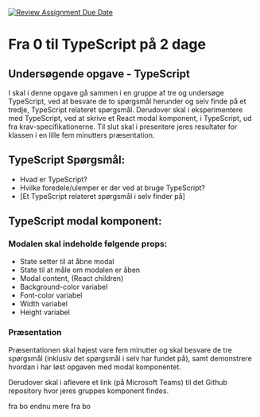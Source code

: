 [![Review Assignment Due Date](https://classroom.github.com/assets/deadline-readme-button-22041afd0340ce965d47ae6ef1cefeee28c7c493a6346c4f15d667ab976d596c.svg)](https://classroom.github.com/a/Md-ABcvJ)
# Fra 0 til TypeScript på 2 dage

## Undersøgende opgave - TypeScript

I skal i denne opgave gå sammen i en gruppe af tre og undersøge TypeScript, ved at besvare de to spørgsmål herunder og selv finde på et tredje, TypeScript relateret spørgsmål.
Derudover skal i eksperimentere med TypeScript, ved at skrive et React modal komponent, i TypeScript, ud fra krav-specifikationerne.
Til slut skal i presentere jeres resultater for klassen i en lille fem minutters præsentation.

## TypeScript Spørgsmål:

- Hvad er TypeScript?
- Hvilke foredele/ulemper er der ved at bruge TypeScript?
- [Et TypeScript relateret spørgsmål i selv finder på]

## TypeScript modal komponent:

### Modalen skal indeholde følgende props:

- State setter til at åbne modal
- State til at måle om modalen er åben
- Modal content, (React children)
- Background-color variabel
- Font-color variabel
- Width variabel
- Height variabel

### Præsentation

Præsentationen skal højest vare fem minutter og skal besvare de tre spørgsmål (inklusiv det spørgsmål i selv har fundet på), samt
demonstrere hvordan i har løst opgaven med modal komponentet.

Derudover skal i aflevere et link (på Microsoft Teams) til det Github repository hvor jeres gruppes komponent findes.

fra bo
endnu mere fra bo
